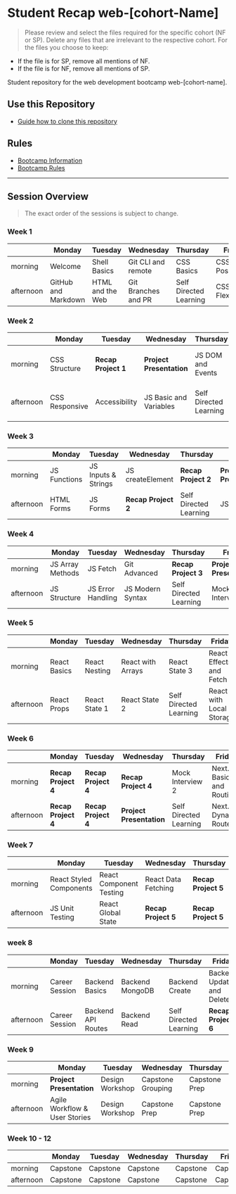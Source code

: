 
# Student Recap web-[cohort-Name]

> Please review and select the files required for the specific cohort (NF or SP). Delete any files that are irrelevant to the respective cohort. For the files you choose to keep:

- If the file is for SP, remove all mentions of NF.
- If the file is for NF, remove all mentions of SP.
>

Student repository for the web development bootcamp web-[cohort-name].

## Use this Repository

- [Guide how to clone this repository](/docs/install-manual-en.md)

## Rules

- [Bootcamp Information](./docs/bootcamp-info-en.md)
- [Bootcamp Rules](./docs/bootcamp-rules-en.md)

---

## Session Overview

> The exact order of the sessions is subject to change.

### Week 1

|           | Monday              | Tuesday          | Wednesday           | Thursday               | Friday          |
|-----------|---------------------|------------------|---------------------|------------------------|-----------------|
| morning   | Welcome             | Shell Basics     | Git CLI and remote  | CSS Basics             | CSS Positioning |
| afternoon | GitHub and Markdown | HTML and the Web | Git Branches and PR | Self Directed Learning | CSS Flexbox     |

### Week 2

|           | Monday         | Tuesday             | Wednesday                | Thursday               | Friday                     |
|-----------|----------------|---------------------|--------------------------|------------------------|----------------------------|
| morning   | CSS Structure  | **Recap Project 1** | **Project Presentation** | JS DOM and Events      | JS Conditions and Booleans |
| afternoon | CSS Responsive | Accessibility       | JS Basic and Variables   | Self Directed Learning | JS Objects and Arrays      |

### Week 3

|           | Monday       | Tuesday             | Wednesday           | Thursday               | Friday                   |
|-----------|--------------|---------------------|---------------------|------------------------|--------------------------|
| morning   | JS Functions | JS Inputs & Strings | JS createElement    | **Recap Project 2**    | **Project Presentation** |
| afternoon | HTML Forms   | JS Forms            | **Recap Project 2** | Self Directed Learning | JS Loops                 |

### Week 4

|           | Monday           | Tuesday           | Wednesday        | Thursday               | Friday                   |
|-----------|------------------|-------------------|------------------|------------------------|--------------------------|
| morning   | JS Array Methods | JS Fetch          | Git Advanced     | **Recap Project 3**    | **Project Presentation** |
| afternoon | JS Structure     | JS Error Handling | JS Modern Syntax | Self Directed Learning | Mock Interview 1         |

### Week 5

|           | Monday       | Tuesday       | Wednesday         | Thursday               | Friday                    |
|-----------|--------------|---------------|-------------------|------------------------|---------------------------|
| morning   | React Basics | React Nesting | React with Arrays | React State 3          | React Effects and Fetch   |
| afternoon | React Props  | React State 1 | React State 2     | Self Directed Learning | React with  Local Storage |

### Week 6

|           | Monday              | Tuesday             | Wednesday                | Thursday               | Friday                     |
|-----------|---------------------|---------------------|--------------------------|------------------------|----------------------------|
| morning   | **Recap Project 4** | **Recap Project 4** | **Recap Project 4**      | Mock Interview 2       | Next.js Basics and Routing |
| afternoon | **Recap Project 4** | **Recap Project 4** | **Project Presentation** | Self Directed Learning | Next.js Dynamic Routes     |

### Week 7

|           | Monday                  | Tuesday                 | Wednesday           | Thursday            | Friday                   |
|-----------|-------------------------|-------------------------|---------------------|---------------------|--------------------------|
| morning   | React Styled Components | React Component Testing | React Data Fetching | **Recap Project 5** | **Recap Project 5**      |
| afternoon | JS Unit Testing         | React Global State      | **Recap Project 5** | **Recap Project 5** | **Project Presentation** |

### week 8

|           | Monday         | Tuesday            | Wednesday       | Thursday               | Friday                    |
|-----------|----------------|--------------------|-----------------|------------------------|---------------------------|
| morning   | Career Session | Backend Basics     | Backend MongoDB | Backend Create         | Backend Update and Delete |
| afternoon | Career Session | Backend API Routes | Backend Read    | Self Directed Learning | **Recap Project 6**       |

### Week 9

|           | Monday                        | Tuesday         | Wednesday       | Thursday      | Friday         |
|-----------|-------------------------------|-----------------|-----------------|---------------|----------------|
| morning   | **Project Presentation**      | Design Workshop | Capstone Grouping | Capstone Prep | How to Forum |
| afternoon | Agile Workflow & User Stories | Design Workshop | Capstone Prep   | Capstone Prep | Capstone Forum |

### Week 10 - 12

|           | Monday   | Tuesday  | Wednesday | Thursday | Friday   |
|-----------|----------|----------|-----------|----------|----------|
| morning   | Capstone | Capstone | Capstone  | Capstone | Capstone |
| afternoon | Capstone | Capstone | Capstone  | Capstone | Capstone |
